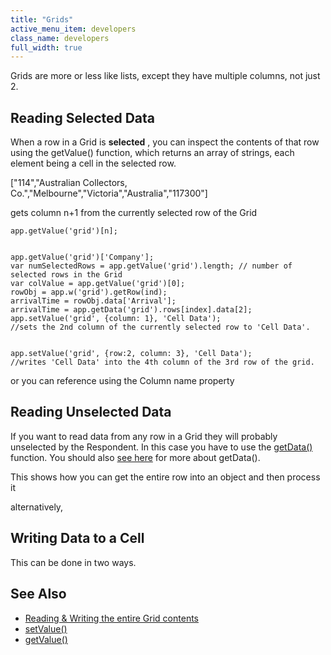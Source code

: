```yaml
---
title: "Grids"
active_menu_item: developers
class_name: developers
full_width: true
---
```



Grids are more or less like lists, except they have multiple columns, not just 2.

## Reading Selected Data

When a row in a Grid is **selected** , you can inspect the contents of that row using the getValue() function, which returns an array of strings, each element being a cell in the selected row.

["114","Australian Collectors, Co.","Melbourne","Victoria","Australia","117300"]

gets column n+1 from the currently selected row of the Grid

    app.getValue('grid')[n];
     
     
    app.getValue('grid')['Company'];
    var numSelectedRows = app.getValue('grid').length; // number of selected rows in the Grid
    var colValue = app.getValue('grid')[0];
    rowObj = app.w('grid').getRow(ind);
    arrivalTime = rowObj.data['Arrival'];
    arrivalTime = app.getData('grid').rows[index].data[2];
    app.setValue('grid', {column: 1}, 'Cell Data'); 
    //sets the 2nd column of the currently selected row to 'Cell Data'.
     
     
    app.setValue('grid', {row:2, column: 3}, 'Cell Data'); 
    //writes 'Cell Data' into the 4th column of the 3rd row of the grid.
     
   

or you can reference using the Column name property

## Reading Unselected Data

If you want to read data from any row in a Grid they will probably unselected by the Respondent. In this case you have to use the [getData()](/developers/documentation/scripting-apis/client-api/widget-data-state-manipulation/getdata) function. You should also [see here](/developers/documentation/scripting-apis/client-scripting-overview/scripting-with-javascript/widget-reading-writing/widget-content-reading-and-writing/widgetcontentgrids-repeater-containers) for more about getData().

This shows how you can get the entire row into an object and then process it

alternatively,

## Writing Data to a Cell

This can be done in two ways.

## See Also

 - [Reading & Writing the entire Grid contents](/developers/documentation/scripting-apis/client-scripting-overview/scripting-with-javascript/widget-reading-writing/widget-content-reading-and-writing/widgetcontentgrids-repeater-containers)
 - [setValue()](/developers/documentation/scripting-apis/client-api/widget-data-state-manipulation/refsetvalue)
 - [getValue()](/developers/documentation/scripting-apis/client-api/widget-data-state-manipulation/refgetvalue)

